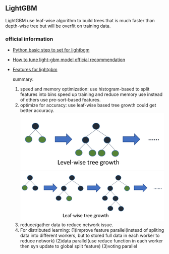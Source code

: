 ## LightGBM

LightGBM use leaf-wise algorithm to build trees that is much faster than depth-wise tree but will be overfit on training data.

### official information

- [Python basic step to set for lightbgm](https://lightgbm.readthedocs.io/en/latest/Python-Intro.html)
- [How to tune light-gbm model official recommendation](https://lightgbm.readthedocs.io/en/latest/Parameters-Tuning.html#)
- [Features for lightgbm](https://github.com/microsoft/LightGBM/blob/master/docs/Features.rst)
  
  summary:
  1. speed and memory optimization: use histogram-based to split features into bins speed up training and reduce memory use instead of others use pre-sort-based features.
  2. optimize for accuracy: use leaf-wise based tree growth could get better accuracy. ![level-based](https://github.com/microsoft/LightGBM/raw/master/docs/_static/images/level-wise.png) ![leaf-based](https://github.com/microsoft/LightGBM/raw/master/docs/_static/images/leaf-wise.png) 
  3. reduce/gather data to reduce network issue.
  4. For distributed learning: (1)improve feature parallel(instead of spliting data into different workers, but to stored full data in each worker to reduce network) (2)data parallel(use reduce function in each worker then syn update to global split feature) (3)voting parallel
   
